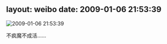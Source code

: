 layout: weibo
date: 2009-01-06 21:53:39
---
<meta name="referrer" content="no-referrer" />

<img src="/images/renren.ico" style="float: left;"/>2009-01-06 21:53:39

不疯魔不成活……

